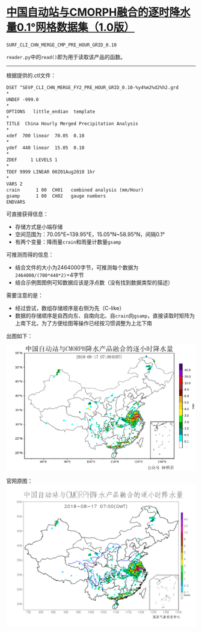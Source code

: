# [中国自动站与CMORPH融合的逐时降水量0.1°网格数据集（1.0版）](http://data.cma.cn/data/cdcdetail/dataCode/SEVP_CLI_CHN_MERGE_CMP_PRE_HOUR_GRID_0.10.html)

`SURF_CLI_CHN_MERGE_CMP_PRE_HOUR_GRID_0.10`

`reader.py`中的`read()`即为用于读取该产品的函数。

---

根据提供的.ctl文件：
```
DSET ^SEVP_CLI_CHN_MERGE_FY2_PRE_HOUR_GRID_0.10-%y4%m2%d2%h2.grd
*
UNDEF -999.0
*
OPTIONS   little_endian  template
*
TITLE  China Hourly Merged Precipitation Analysis
*
xdef  700 linear  70.05  0.10
*
ydef  440 linear  15.05  0.10 
*
ZDEF     1 LEVELS 1  
*
TDEF 9999 LINEAR 00Z01Aug2010 1hr 
*
VARS 2                           
crain      1 00  CH01   combined analysis (mm/Hour)
gsamp      1 00  CH02   gauge numbers
ENDVARS
```

可直接获得信息：
- 存储方式是小端存储
- 空间范围为：70.05°E~139.95°E，15.05°N~58.95°N，间隔0.1°
- 有两个变量：降雨量`crain`和雨量计数量`gsamp`

可推测而得的信息：
- 结合文件的大小为2464000字节，可推测每个数据为`2464000/(700*440*2)`=4字节
- 结合示例图图例可知数据应该是浮点数（没有找到数据类型的描述）

需要注意的是：
- 经过尝试，数组存储顺序是右侧为先（C-like）
- 数据的存储顺序是自西向东、自南向北、自`crain`向`gsamp`，直接读取时矩阵为上南下北，为了方便绘图等操作已经按习惯调整为上北下南

出图如下：

![](../data/SURF_CLI_CHN_MERGE_CMP_PRE_HOUR_GRID_0.10/demo.png)

官网原图：
![](../data/SURF_CLI_CHN_MERGE_CMP_PRE_HOUR_GRID_0.10/surf_cli_chn_merge_cmp_pre_hour_grid_0.10SURF_CLI_CHN_MERGE_CMP_PRE_HOUR_GRID_0.10-2018081707.gif)